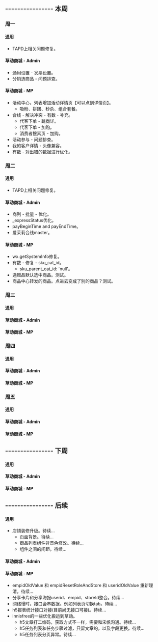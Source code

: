 ## ---------------- 本周

### 周一
#### 通用
* TAPD上相关问题修复。
#### 草动商城 - Admin
* 通用设置 - 发票设置。
* 分销选商品 - 问题排查。
#### 草动商城 - MP
* 活动中心，列表增加活动详情页【可以点到详情页】。
  - 吸粉、拼团、秒杀、组合套餐。
* 合线 - 解决冲突 - 有数 - 补充。
  - 代客下单 - 跳商详。
  - 代客下单 - 加购。
  - 消费者搜索页 - 加购。
* 活动参与 - 问题排查。
* 我的客户详情 - 头像兼容。
* 有数 - 对出错的数据进行优化。

### 周二
#### 通用
* TAPD上相关问题修复。
#### 草动商城 - Admin
* 商列 - 批量 - 优化。
* _expressStatus优化。
* payBeginTime and payEndTime。
* 爱茉莉合线master。
#### 草动商城 - MP
* wx.getSystemInfo修复。
* 有数 - 修复 - sku_cat_id。
  - sku_parent_cat_id: 'null'。
* 选赠品默认选中商品。测试。
* 商品中心转发的商品。点进去变成了别的商品？测试。

### 周三
#### 通用
#### 草动商城 - Admin
#### 草动商城 - MP

### 周四
#### 通用
#### 草动商城 - Admin
#### 草动商城 - MP

### 周五
#### 通用
#### 草动商城 - Admin
#### 草动商城 - MP

## ---------------- 下周
#### 通用
#### 草动商城 - Admin
#### 草动商城 - MP

## ---------------- 后续
#### 通用
* 店铺装修升级。待续...
  - 页面背景。待续...
  - 商品列表组件背景色修改。待续...
  - 组件之间的间距。待续...
#### 草动商城 - Admin
#### 草动商城 - MP
* empidOldValue 和 empidResetRoleAndStore 和 useridOldValue 重新理清。待续...
* 分享卡片和分享海报userid、empid、storeId整合。待续...
* 网络慢时，接口会串数据。例如列表页切换tab。待续...
* h5报表统计接口对接(目前尚无接口可接)。待续...
* innisfree的一些优化搬运到草动。
  - h5文章打二维码，获取方式不一样，需要和宋帆沟通。待续...
  - h5任务列表和任务步骤过滤，只留文章的，以及字段更换。待续...
  - h5任务列表分页异常。待续...
